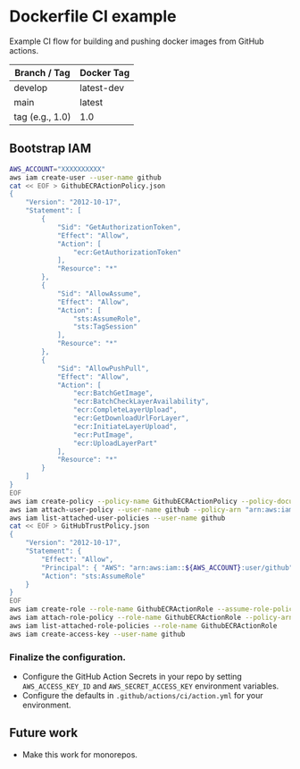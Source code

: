 # Dockerfile CI example

Example CI flow for building and pushing docker images from GitHub actions.

| Branch / Tag     | Docker Tag |
|------------------|------------|
| develop          | latest-dev |
| main             | latest     |
| tag (e.g., 1.0)  | 1.0        |

## Bootstrap IAM

```sh
AWS_ACCOUNT="XXXXXXXXXX"
aws iam create-user --user-name github
cat << EOF > GithubECRActionPolicy.json
{
    "Version": "2012-10-17",
    "Statement": [
        {
            "Sid": "GetAuthorizationToken",
            "Effect": "Allow",
            "Action": [
                "ecr:GetAuthorizationToken"
            ],
            "Resource": "*"
        },
        {
            "Sid": "AllowAssume",
            "Effect": "Allow",
            "Action": [
                "sts:AssumeRole",
                "sts:TagSession"
            ],
            "Resource": "*"
        },
        {
            "Sid": "AllowPushPull",
            "Effect": "Allow",
            "Action": [
                "ecr:BatchGetImage",
                "ecr:BatchCheckLayerAvailability",
                "ecr:CompleteLayerUpload",
                "ecr:GetDownloadUrlForLayer",
                "ecr:InitiateLayerUpload",
                "ecr:PutImage",
                "ecr:UploadLayerPart"
            ],
            "Resource": "*"
        }
    ]
}
EOF
aws iam create-policy --policy-name GithubECRActionPolicy --policy-document file://GithubECRActionPolicy.json
aws iam attach-user-policy --user-name github --policy-arn "arn:aws:iam::${AWS_ACCOUNT}:policy/GithubECRActionPolicy"
aws iam list-attached-user-policies --user-name github
cat << EOF > GitHubTrustPolicy.json
{
    "Version": "2012-10-17",
    "Statement": {
        "Effect": "Allow",
        "Principal": { "AWS": "arn:aws:iam::${AWS_ACCOUNT}:user/github" },
        "Action": "sts:AssumeRole"
    }
}
EOF
aws iam create-role --role-name GithubECRActionRole --assume-role-policy-document file://GitHubTrustPolicy.json
aws iam attach-role-policy --role-name GithubECRActionRole --policy-arn "arn:aws:iam::${AWS_ACCOUNT}:policy/GithubECRActionPolicy"
aws iam list-attached-role-policies --role-name GithubECRActionRole
aws iam create-access-key --user-name github
```

### Finalize the configuration.

- Configure the GitHub Action Secrets in your repo by setting `AWS_ACCESS_KEY_ID` and `AWS_SECRET_ACCESS_KEY` environment variables.
- Configure the defaults in `.github/actions/ci/action.yml` for your environment.

## Future work

- Make this work for monorepos.
